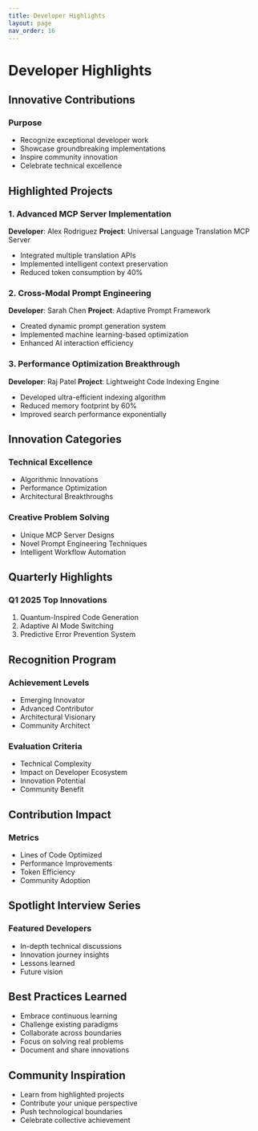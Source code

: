 ```yaml
---
title: Developer Highlights
layout: page
nav_order: 16
---
```


# Developer Highlights

## Innovative Contributions

### Purpose
- Recognize exceptional developer work
- Showcase groundbreaking implementations
- Inspire community innovation
- Celebrate technical excellence

## Highlighted Projects

### 1. Advanced MCP Server Implementation
**Developer**: Alex Rodriguez
**Project**: Universal Language Translation MCP Server
- Integrated multiple translation APIs
- Implemented intelligent context preservation
- Reduced token consumption by 40%

### 2. Cross-Modal Prompt Engineering
**Developer**: Sarah Chen
**Project**: Adaptive Prompt Framework
- Created dynamic prompt generation system
- Implemented machine learning-based optimization
- Enhanced AI interaction efficiency

### 3. Performance Optimization Breakthrough
**Developer**: Raj Patel
**Project**: Lightweight Code Indexing Engine
- Developed ultra-efficient indexing algorithm
- Reduced memory footprint by 60%
- Improved search performance exponentially

## Innovation Categories

### Technical Excellence
- Algorithmic Innovations
- Performance Optimization
- Architectural Breakthroughs

### Creative Problem Solving
- Unique MCP Server Designs
- Novel Prompt Engineering Techniques
- Intelligent Workflow Automation

## Quarterly Highlights

### Q1 2025 Top Innovations
1. Quantum-Inspired Code Generation
2. Adaptive AI Mode Switching
3. Predictive Error Prevention System

## Recognition Program

### Achievement Levels
- Emerging Innovator
- Advanced Contributor
- Architectural Visionary
- Community Architect

### Evaluation Criteria
- Technical Complexity
- Impact on Developer Ecosystem
- Innovation Potential
- Community Benefit

## Contribution Impact

### Metrics
- Lines of Code Optimized
- Performance Improvements
- Token Efficiency
- Community Adoption

## Spotlight Interview Series

### Featured Developers
- In-depth technical discussions
- Innovation journey insights
- Lessons learned
- Future vision

## Best Practices Learned
- Embrace continuous learning
- Challenge existing paradigms
- Collaborate across boundaries
- Focus on solving real problems
- Document and share innovations

## Community Inspiration
- Learn from highlighted projects
- Contribute your unique perspective
- Push technological boundaries
- Celebrate collective achievement
